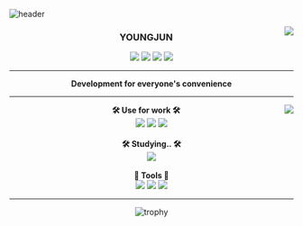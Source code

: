 ![header](https://capsule-render.vercel.app/api?type=Waving&color=timeGradient&height=350&section=header&text=youngjun%&fontSize=90)

<img align="right" src="https://github-readme-stats.vercel.app/api?username=yevi04&theme=dracula&exclude_repo=Computer-Science-Engineering&layout=compact&langs_count=10"/>

  <div align="center">
  
### YOUNGJUN
  <a href="https://parallel-flax-a90.notion.site/f2b981bd6ad54678aecd083eebb7b8ec"><img src="https://img.shields.io/badge/Notion-black?style=flat-square&logo=Notion&logoColor=white"/></a>
  <a href="https://yevi.tistory.com/"><img src="https://img.shields.io/badge/Tistory-EE5205?style=flat-square&logo=Tistory&logoColor=white"/></a>
  <a href="https://www.instagram.com/mobile_yj_04/"><img src="https://img.shields.io/badge/Instagram-E4405F?style=flat-square&logo=Instagram&logoColor=white"/></a>
  <a href="https://www.facebook.com/profile.php?id=100011956212947"><img src="https://img.shields.io/badge/Facebook-1877F2?style=flat-square&logo=Facebook&logoColor=white"/></a>
</div>

---

<div align="center">
<b>Development for everyone's convenience</b>
</div>

---

<div align="left">
<img align="right" src="https://github-readme-stats.vercel.app/api/top-langs/?username=yevi04&theme=dracula&exclude_repo=Computer-Science-Engineering&layout=compact&langs_count=10"/>
<div align="center">  
<b>🛠 Use for work 🛠</b>
</div>
<div align="center">
  
  <img src="https://img.shields.io/badge/Android-3DDC84?style=flat-square&logo=Android&logoColor=white"/>
  <img src="https://img.shields.io/badge/Java-007396?style=flat-square&logo=Java&logoColor=white"/>
  <img src="https://img.shields.io/badge/React Native-1C2C4C?style=flat-square&logo=React&logoColor=white"/>
  
<div align="center">
  <br/>
<b>🛠 Studying.. 🛠</b>
</div>
<div align="center">
  <img src="https://img.shields.io/badge/Kotlin-7F52FF?style=flat-square&logo=Kotlin&logoColor=white"/>
</div>
<div align="center">
  <br/>
<b>🔩 Tools 🔩</b>
</div>
<div align="center">

<img src="https://img.shields.io/badge/AndroidStudio-3DDC84?style=flat-square&logo=AndroidStudio&logoColor=white "/>
<img src="https://img.shields.io/badge/Visual Studio Code-007ACC?style=flat-square&logo=Visual-Studio-Code&logoColor=white"/>
<img src="https://img.shields.io/badge/Notion-000000?style=flat-square&logo=Notion&logoColor=white"/>
  
---
  
![trophy](https://github-profile-trophy.vercel.app/?username=yevi04&theme=chalk&row=1&column=7&margin-w=10)  
  
<!-- <img src="https://visitor-badge.glitch.me/badge?page_id=yevi04"/> -->
